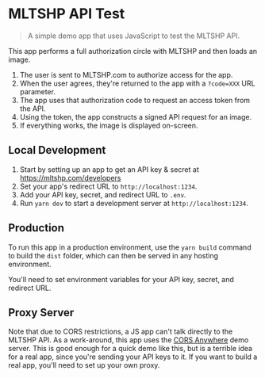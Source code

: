 # MLTSHP API Test

> A simple demo app that uses JavaScript to test the MLTSHP API.

This app performs a full authorization circle with MLTSHP and then loads an image.

1. The user is sent to MLTSHP.com to authorize access for the app.
1. When the user agrees, they're returned to the app with a `?code=XXX` URL parameter.
1. The app uses that authorization code to request an access token from the API.
1. Using the token, the app constructs a signed API request for an image.
1. If everything works, the image is displayed on-screen.

## Local Development

1. Start by setting up an app to get an API key & secret at https://mltshp.com/developers
1. Set your app's redirect URL to `http://localhost:1234`.
1. Add your API key, secret, and redirect URL to `.env`.
1. Run `yarn dev` to start a development server at `http://localhost:1234`.

## Production

To run this app in a production environment, use the `yarn build` command to
build the `dist` folder, which can then be served in any hosting environment.

You'll need to set environment variables for your API key, secret, and redirect URL.

## Proxy Server

Note that due to CORS restrictions, a JS app can't talk directly to the MLTSHP
API. As a work-around, this app uses the [CORS Anywhere][1] demo server.
This is good enough for a quick demo like this, but is a terrible idea for a
real app, since you're sending your API keys to it. If you want to build a real
app, you'll need to set up your own proxy.

[1]: https://github.com/Rob--W/cors-anywhere/
